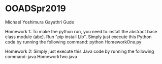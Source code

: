 # OOADSpr2019

Michael Yoshimura
Gayathri Gude

Homework 1:
To make the python run, you need to install the abstract base class module (abc). Run "pip install Lib". 
Simply just execute this Python code by running the following command: python HomeworkOne.py

Homework 2: 
Simply just execute this Java code by running the following command: java HomeworkTwo.java
